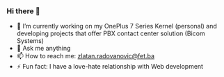 ### Hi there 👋

- 🔭 I’m currently working on my OnePlus 7 Series Kernel (personal) and developing projects that offer PBX contact center solution (Bicom Systems)
- 💬 Ask me anything
- 📫 How to reach me: zlatan.radovanovic@fet.ba
- ⚡ Fun fact: I have a love-hate relationship with Web development

<!--
**nem0-z/nem0-z** is a ✨ _special_ ✨ repository because its `README.md` (this file) appears on your GitHub profile.

Here are some ideas to get you started:

[![Zlatan's GitHub stats](https://github-readme-stats.vercel.app/api?username=nem0-z&show_icons=true&theme=dracula)](https://github.com/anuraghazra/github-readme-stats)
- 🔭 I’m currently working on ...
- 🌱 I’m currently learning ...
- 👯 I’m looking to collaborate on ...
- 🤔 I’m looking for help with ...
- 💬 Ask me about ...
- 📫 How to reach me: ...
- 😄 Pronouns: ...
- ⚡ Fun fact: ...
-->

